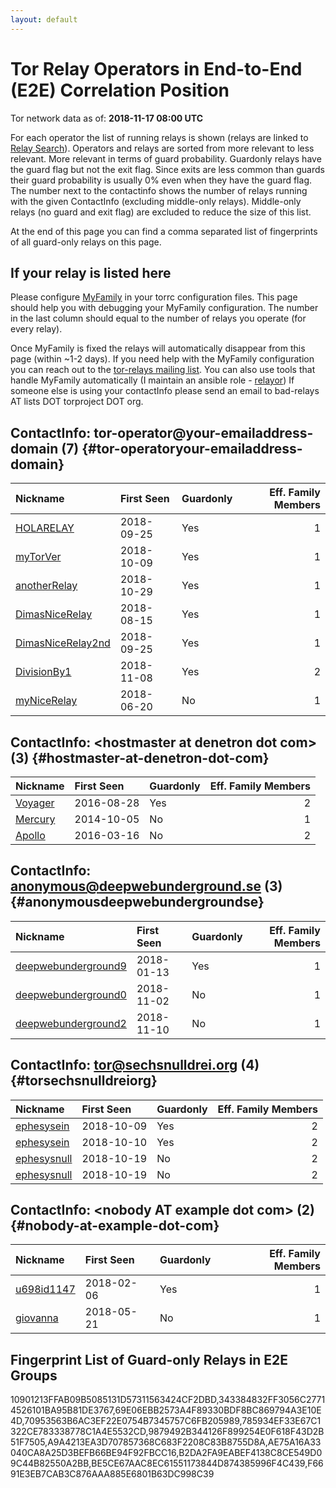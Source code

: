 ```yaml
---
layout: default
---
```



# Tor Relay Operators in End-to-End (E2E) Correlation Position

Tor network data as of: **2018-11-17 08:00 UTC**

For each operator the list of running relays is shown (relays are linked to [Relay Search](https://metrics.torproject.org/rs.html)).
Operators and relays are sorted from more relevant to less relevant. More relevant in terms of guard probability.
Guardonly relays have the guard flag but not the exit flag.
Since exits are less common than guards their guard probability is usually 0% even when they have the guard flag.
The number next to the contactinfo shows the number of relays running with the given ContactInfo (excluding middle-only relays).
Middle-only relays (no guard and exit flag) are excluded to reduce the size of this list.

At the end of this page you can find a comma separated list of fingerprints of all guard-only relays on this page.

## If your relay is listed here
Please configure [MyFamily](https://www.torproject.org/docs/tor-manual.html.en#MyFamily) in your torrc configuration files.
This page should help you with debugging your MyFamily configuration. The number in the last column should equal to the number of
relays you operate (for every relay).

Once MyFamily is fixed the relays will automatically disappear from this page (within ~1-2 days).
If you need help with the MyFamily configuration you can reach out to the
[tor-relays mailing list](https://lists.torproject.org/cgi-bin/mailman/listinfo/tor-relays).
You can also use tools that handle MyFamily automatically (I maintain an ansible role - 
[relayor](https://medium.com/@nusenu/deploying-tor-relays-with-ansible-6612593fa34d))
If someone else is using your contactInfo please send an email to bad-relays AT lists DOT torproject DOT org.


## ContactInfo: tor-operator@your-emailaddress-domain (7) {#tor-operatoryour-emailaddress-domain}

| Nickname                                                                                                     | First Seen   | Guardonly   |   Eff. Family Members |
|:-------------------------------------------------------------------------------------------------------------|:-------------|:------------|----------------------:|
| [HOLARELAY](https://metrics.torproject.org/rs.html#details/B2DA2FA9EABEF4138C8CE549D09C44B82550A2BB)         | 2018-09-25   | Yes         |                     1 |
| [myTorVer](https://metrics.torproject.org/rs.html#details/70953563B6AC3EF22E0754B7345757C6FB205989)          | 2018-10-09   | Yes         |                     1 |
| [anotherRelay](https://metrics.torproject.org/rs.html#details/F6691E3EB7CAB3C876AAA885E6801B63DC998C39)      | 2018-10-29   | Yes         |                     1 |
| [DimasNiceRelay](https://metrics.torproject.org/rs.html#details/BE5CE67AAC8EC61551173844D874385996F4C439)    | 2018-08-15   | Yes         |                     1 |
| [DimasNiceRelay2nd](https://metrics.torproject.org/rs.html#details/10901213FFAB09B5085131D57311563424CF2DBD) | 2018-09-25   | Yes         |                     1 |
| [DivisionBy1](https://metrics.torproject.org/rs.html#details/9879492B344126F899254E0F618F43D2B51F7505)       | 2018-11-08   | Yes         |                     2 |
| [myNiceRelay](https://metrics.torproject.org/rs.html#details/9FC15C742C2E95A34F104CB5A0826C6659CFF2B7)       | 2018-06-20   | No          |                     1 |

## ContactInfo: &lt;hostmaster at denetron dot com&gt; (3) {#hostmaster-at-denetron-dot-com}

| Nickname                                                                                           | First Seen   | Guardonly   |   Eff. Family Members |
|:---------------------------------------------------------------------------------------------------|:-------------|:------------|----------------------:|
| [Voyager](https://metrics.torproject.org/rs.html#details/AE75A16A33040CA8A25D3BEFB66BE94F92FBCC16) | 2016-08-28   | Yes         |                     2 |
| [Mercury](https://metrics.torproject.org/rs.html#details/484CEAF51A37EC992645FB6257B2EBC4AE20D9B7) | 2014-10-05   | No          |                     1 |
| [Apollo](https://metrics.torproject.org/rs.html#details/9A630383897133B05DB56532ECC91214CF195F68)  | 2016-03-16   | No          |                     2 |

## ContactInfo: anonymous@deepwebunderground.se (3) {#anonymousdeepwebundergroundse}

| Nickname                                                                                                       | First Seen   | Guardonly   |   Eff. Family Members |
|:---------------------------------------------------------------------------------------------------------------|:-------------|:------------|----------------------:|
| [deepwebunderground9](https://metrics.torproject.org/rs.html#details/69E06EBB2573A4F89330BDF8BC869794A3E10E4D) | 2018-01-13   | Yes         |                     1 |
| [deepwebunderground0](https://metrics.torproject.org/rs.html#details/329BD7545DEEEBBDC8C4285F243916F248972102) | 2018-11-02   | No          |                     1 |
| [deepwebunderground2](https://metrics.torproject.org/rs.html#details/DCA2A3FAE50B3729DAA15BC95FB21AF03389818B) | 2018-11-10   | No          |                     1 |

## ContactInfo: tor@sechsnulldrei.org (4) {#torsechsnulldreiorg}

| Nickname                                                                                               | First Seen   | Guardonly   |   Eff. Family Members |
|:-------------------------------------------------------------------------------------------------------|:-------------|:------------|----------------------:|
| [ephesysein](https://metrics.torproject.org/rs.html#details/343384832FF3056C27714526101BA95B81DE3767)  | 2018-10-09   | Yes         |                     2 |
| [ephesysein](https://metrics.torproject.org/rs.html#details/785934EF33E67C1322CE783338778C1A4E5532CD)  | 2018-10-10   | Yes         |                     2 |
| [ephesysnull](https://metrics.torproject.org/rs.html#details/051F744E4E5CDBBAC14C1BC33F928F1B1FC24C1D) | 2018-10-19   | No          |                     2 |
| [ephesysnull](https://metrics.torproject.org/rs.html#details/675B01ACB6D2875AFC81B34B2C4A0B68EE174291) | 2018-10-19   | No          |                     2 |

## ContactInfo: &lt;nobody AT example dot com&gt; (2) {#nobody-at-example-dot-com}

| Nickname                                                                                              | First Seen   | Guardonly   |   Eff. Family Members |
|:------------------------------------------------------------------------------------------------------|:-------------|:------------|----------------------:|
| [u698id1147](https://metrics.torproject.org/rs.html#details/A9A4213EA3D707857368C683F2208C83B8755D8A) | 2018-02-06   | Yes         |                     1 |
| [giovanna](https://metrics.torproject.org/rs.html#details/CD7B3EFFB0BEE35A57A3AE7646DFBCD9B0BD9E76)   | 2018-05-21   | No          |                     1 |


## Fingerprint List of Guard-only Relays in E2E Groups

10901213FFAB09B5085131D57311563424CF2DBD,343384832FF3056C27714526101BA95B81DE3767,69E06EBB2573A4F89330BDF8BC869794A3E10E4D,70953563B6AC3EF22E0754B7345757C6FB205989,785934EF33E67C1322CE783338778C1A4E5532CD,9879492B344126F899254E0F618F43D2B51F7505,A9A4213EA3D707857368C683F2208C83B8755D8A,AE75A16A33040CA8A25D3BEFB66BE94F92FBCC16,B2DA2FA9EABEF4138C8CE549D09C44B82550A2BB,BE5CE67AAC8EC61551173844D874385996F4C439,F6691E3EB7CAB3C876AAA885E6801B63DC998C39